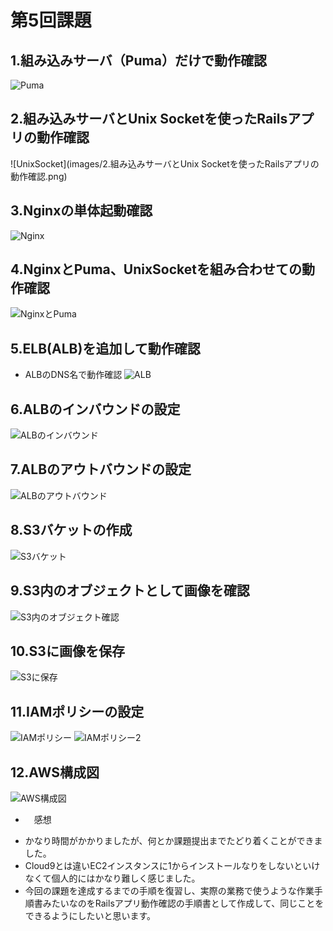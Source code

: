 
# 第5回課題

## 1.組み込みサーバ（Puma）だけで動作確認
![Puma](images/1.組み込みサーバ（Puma）だけで動作確認.png)

## 2.組み込みサーバとUnix Socketを使ったRailsアプリの動作確認
![UnixSocket](images/2.組み込みサーバとUnix Socketを使ったRailsアプリの動作確認.png)

## 3.Nginxの単体起動確認
![Nginx](images/3.Nginxの単体起動確認.png)

## 4.NginxとPuma、UnixSocketを組み合わせての動作確認
![NginxとPuma](images/Nginxとpuma、UnixSocketへの接続の動作確認.png)

## 5.ELB(ALB)を追加して動作確認
*  ALBのDNS名で動作確認
![ALB](images/5.ELB（ALB）を追加して動作確認.png)

## 6.ALBのインバウンドの設定
![ALBのインバウンド](images/ALBのインバウンド設定.png)

## 7.ALBのアウトバウンドの設定
![ALBのアウトバウンド](images/ALBのアウトバウンド設定.png)

## 8.S3バケットの作成
![S3バケット](images/S3バケットの作成.png)

## 9.S3内のオブジェクトとして画像を確認
![S3内のオブジェクト確認](images/S3内のオブジェクトとして画像を確認.png)

## 10.S3に画像を保存
![S3に保存](images/S3に画像を保存.png)

## 11.IAMポリシーの設定
![IAMポリシー](images/IAMポリシー.png)
![IAMポリシー2](images/IAMポリシー2.png)

## 12.AWS構成図
![AWS構成図](images/AWS構成図.png)

- 　感想

* かなり時間がかかりましたが、何とか課題提出までたどり着くことができました。
* Cloud9とは違いEC2インスタンスに1からインストールなりをしないといけなくて個人的にはかなり難しく感じました。
* 今回の課題を達成するまでの手順を復習し、実際の業務で使うような作業手順書みたいなのをRailsアプリ動作確認の手順書として作成して、同じことをできるようにしたいと思います。
